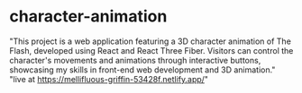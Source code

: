 # character-animation
"This project is a web application featuring a 3D character animation of The Flash, developed using React and React Three Fiber. Visitors can control the character's movements and animations through interactive buttons, showcasing my skills in front-end web development and 3D animation." <br/>
"live at https://mellifluous-griffin-53428f.netlify.app/"
